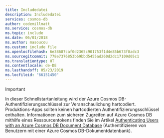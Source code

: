 ```yaml
---
title: Includedatei
description: Includedatei
services: cosmos-db
author: codemillmatt
ms.service: cosmos-db
ms.topic: include
ms.date: 06/01/2018
ms.author: masoucou
ms.custom: include file
ms.openlocfilehash: 6e38687caf0d2365c901753f1d4e85b673f8adc3
ms.sourcegitcommit: 778e7376853b69bbd5455ad260d2dc17109d05c1
ms.translationtype: HT
ms.contentlocale: de-DE
ms.lasthandoff: 05/23/2019
ms.locfileid: "66151450"
---
```

> [!IMPORTANT]
> In dieser Schnellstartanleitung wird der Azure Cosmos DB-Authentifizierungsschlüssel zur Veranschaulichung hartcodiert. Produktions-Apps sollten keinen hartcodierten Authentifizierungsschlüssel enthalten. Informationen zum sicheren Zugreifen auf Azure Cosmos DB mithilfe eines Ressourcentokens finden Sie im Artikel [Authenticating Users with an Azure Cosmos DB Document Database](https://docs.microsoft.com/xamarin/xamarin-forms/data-cloud/cosmosdb/authentication) (Authentifizieren von Benutzern mit einer Azure Cosmos DB-Dokumentdatenbank).